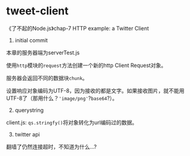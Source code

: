# tweet-client
《了不起的Node.js》chap-7 HTTP example: a Twitter Client

1. initial commit

本章的服务器端为serverTest.js

使用`http`模块的`request`方法创建一个新的http Client Request对象。

服务器会返回不同的数据块`chunk`。

设置响应对象编码为UTF-8，因为接收的都是文字。如果接收图片，就不能用UTF-8了（那用什么？`'image/png'`?`base64`?）。

2. querystring

client.js: `qs.stringfy()`将对象转化为url编码过的数据。

3. twitter api

翻墙了仍然连接超时，不知道为什么...?




